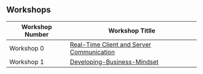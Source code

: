 ## Workshops 


| Workshop Number | Workshop Titlle                           |
| --------------- | ----------------------------------------- |
| Workshop 0      | [Real-Time Client and Server Communication](https://github.com/antematter/workshopHub/tree/master/Realtime-Client-Server-Communication) |
| Workshop 1      | [Developing-Business-Mindset](https://github.com/antematter/workshopHub/tree/master/Developing-Business-Mindset) |
